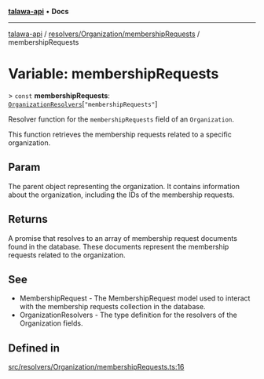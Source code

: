 [**talawa-api**](../../../../README.md) • **Docs**

***

[talawa-api](../../../../modules.md) / [resolvers/Organization/membershipRequests](../README.md) / membershipRequests

# Variable: membershipRequests

\> `const` **membershipRequests**: [`OrganizationResolvers`](../../../../types/generatedGraphQLTypes/type-aliases/OrganizationResolvers.md)\[`"membershipRequests"`\]

Resolver function for the `membershipRequests` field of an `Organization`.

This function retrieves the membership requests related to a specific organization.

## Param

The parent object representing the organization. It contains information about the organization, including the IDs of the membership requests.

## Returns

A promise that resolves to an array of membership request documents found in the database. These documents represent the membership requests related to the organization.

## See

 - MembershipRequest - The MembershipRequest model used to interact with the membership requests collection in the database.
 - OrganizationResolvers - The type definition for the resolvers of the Organization fields.

## Defined in

[src/resolvers/Organization/membershipRequests.ts:16](https://github.com/PalisadoesFoundation/talawa-api/blob/f9e8275b1ddff2d3edcec79ee3b37c07998f6cc3/src/resolvers/Organization/membershipRequests.ts#L16)
